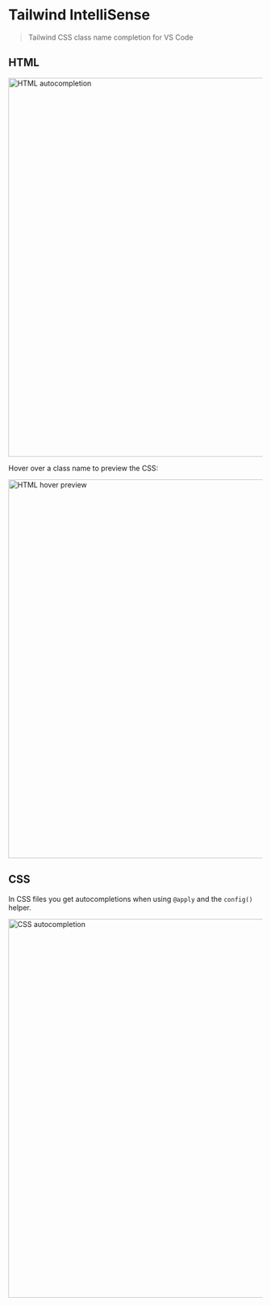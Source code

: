 # Tailwind IntelliSense

> Tailwind CSS class name completion for VS Code

## HTML

<img src="https://github.com/bradlc/vscode-tailwindcss/blob/master/src/img/html.gif" alt="HTML autocompletion" width="750">

Hover over a class name to preview the CSS:

<img src="https://github.com/bradlc/vscode-tailwindcss/blob/master/src/img/html-hover.gif" alt="HTML hover preview" width="750">

## CSS

In CSS files you get autocompletions when using `@apply` and the `config()` helper.

<img src="https://github.com/bradlc/vscode-tailwindcss/blob/master/src/img/css.gif" alt="CSS autocompletion" width="750">
